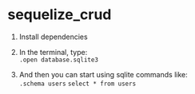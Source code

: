 # sequelize_crud

1. Install dependencies
2. In the terminal, type:  
`.open database.sqlite3`

3. And then you can start using sqlite commands like:  
`.schema users`
`select * from users`
